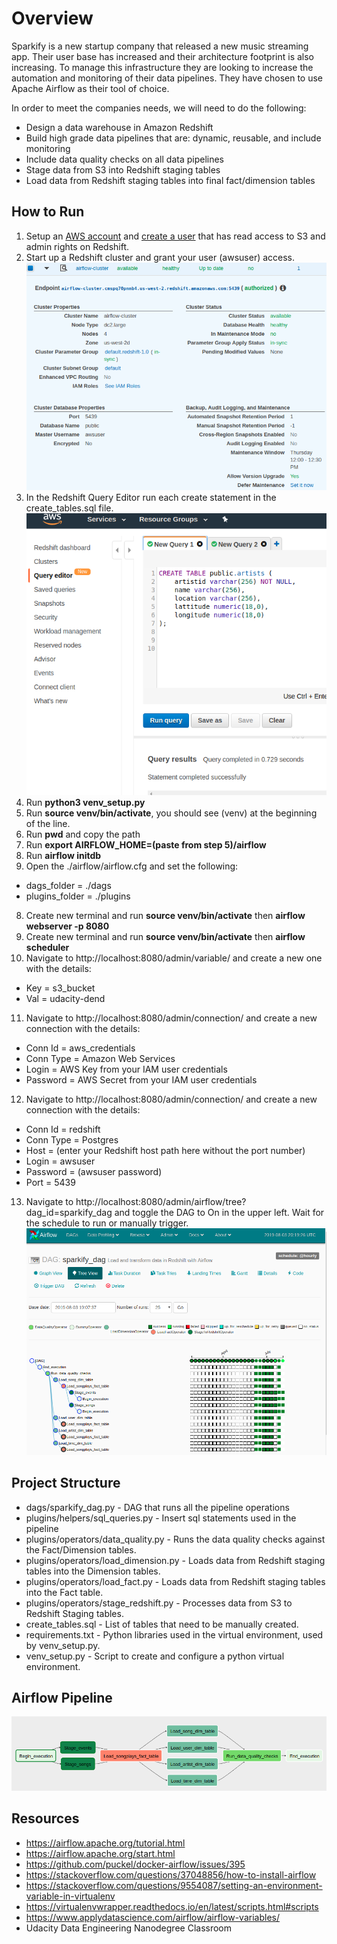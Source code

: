 # Overview

Sparkify is a new startup company that released a new music streaming app. Their user base has increased and their architecture footprint is also increasing. To manage this infrastructure they are looking to increase the automation and monitoring of their data pipelines. They have chosen to use Apache Airflow as their tool of choice.

In order to meet the companies needs, we will need to do the following:
* Design a data warehouse in Amazon Redshift
* Build high grade data pipelines that are: dynamic, reusable, and include monitoring
* Include data quality checks on all data pipelines
* Stage data from S3 into Redshift staging tables
* Load data from Redshift staging tables into final fact/dimension tables

## How to Run
1. Setup an [AWS account](https://aws.amazon.com/premiumsupport/knowledge-center/create-and-activate-aws-account/) and [create a user](https://docs.aws.amazon.com/IAM/latest/UserGuide/getting-started_create-admin-group.html) that has read access to S3 and admin rights on Redshift.
2. Start up a Redshift cluster and grant your user (awsuser) access.
![Redshift Cluster](AWS_Cluster.png)
3. In the Redshift Query Editor run each create statement in the create_tables.sql file.
![Redshift Query Editor](Create_Tables.png)
3. Run **python3 venv_setup.py**
4. Run **source venv/bin/activate**, you should see (venv) at the beginning of the line.
5. Run **pwd** and copy the path
6. Run **export AIRFLOW_HOME=(paste from step 5)/airflow**
7. Run **airflow initdb**
7. Open the ./airflow/airflow.cfg and set the following:
  * dags_folder = ./dags
  * plugins_folder = ./plugins
8. Create new terminal and run **source venv/bin/activate** then **airflow webserver -p 8080**
9. Create new terminal and run **source venv/bin/activate** then **airflow scheduler**
10. Navigate to http://localhost:8080/admin/variable/ and create a new one with the details:
  * Key = s3_bucket
  * Val = udacity-dend
11. Navigate to http://localhost:8080/admin/connection/ and create a new connection with the details:
  * Conn Id = aws_credentials
  * Conn Type = Amazon Web Services
  * Login = AWS Key from your IAM user credentials
  * Password = AWS Secret from your IAM user credentials
12. Navigate to http://localhost:8080/admin/connection/ and create a new connection with the details:
  * Conn Id = redshift
  * Conn Type = Postgres
  * Host = (enter your Redshift host path here without the port number)
  * Login = awsuser
  * Password = (awsuser password)
  * Port = 5439
13. Navigate to http://localhost:8080/admin/airflow/tree?dag_id=sparkify_dag and toggle the DAG to On in the upper left. Wait for the schedule to run or manually trigger.
![Airflow DAG](Airflow_DAG.png)

## Project Structure
* dags/sparkify_dag.py - DAG that runs all the pipeline operations
* plugins/helpers/sql_queries.py - Insert sql statements used in the pipeline
* plugins/operators/data_quality.py - Runs the data quality checks against the Fact/Dimension tables.
* plugins/operators/load_dimension.py - Loads data from Redshift staging tables into the Dimension tables.
* plugins/operators/load_fact.py - Loads data from Redshift staging tables into the Fact table.
* plugins/operators/stage_redshift.py - Processes data from S3 to Redshift Staging tables.
* create_tables.sql - List of tables that need to be manually created.
* requirements.txt - Python libraries used in the virtual environment, used by venv_setup.py.
* venv_setup.py - Script to create and configure a python virtual environment.

## Airflow Pipeline
![Airflow Pipeline](Airflow_Pipeline.png)

## Resources
* https://airflow.apache.org/tutorial.html
* https://airflow.apache.org/start.html
* https://github.com/puckel/docker-airflow/issues/395
* https://stackoverflow.com/questions/37048856/how-to-install-airflow
* https://stackoverflow.com/questions/9554087/setting-an-environment-variable-in-virtualenv
* https://virtualenvwrapper.readthedocs.io/en/latest/scripts.html#scripts
* https://www.applydatascience.com/airflow/airflow-variables/
* Udacity Data Engineering Nanodegree Classroom
